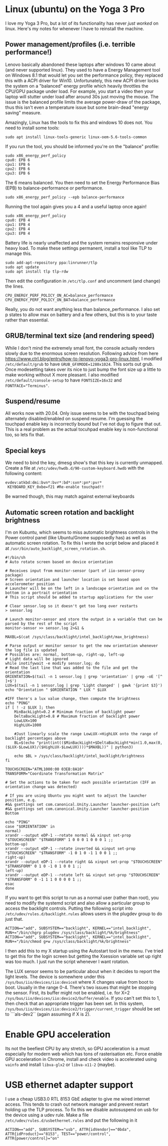 # Linux (ubuntu) on the Yoga  3 Pro

I love my Yoga 3 Pro, but a lot of its functionality has never *just
worked* on linux. Here's my notes for whenever I have to reinstall the
machine.

## Power management/profiles (i.e. terrible performance!)

Lenovo basically abandoned these laptops after windows 10 came about
(and never supported linux). They used to have a Energy Management
tool on Windows 8.1 that would let you set the performance policy,
they replaced this with a ACPI driver for Win10. Unfortunately, this
new ACPI driver locks the system on a "balanced" energy profile which
heavily throttles the CPU/GPU package under load. For example, you
start a video then your laptop will stutter under load after around
30s just moving the mouse. The issue is the balanced profile limits
the average power-draw of the package, thus this isn't even a
temperature issue but some brain-dead "energy saving" measure.

Amazingly, Linux has the tools to fix this and windows 10 does
not. You need to install some tools:
	
	sudo apt install linux-tools-generic linux-oem-5.6-tools-common
	
If you run the tool, you should be informed you're on the "balance"
profile:

	sudo x86_energy_perf_policy 
	cpu0: EPB 6
	cpu1: EPB 6
	cpu2: EPB 6
	cpu3: EPB 6

The 6 means balanced. You then need to set the Energy Performance Bias
(EPB) to balance-performance or performance.

	sudo x86_energy_perf_policy --epb balance-performance
	
Running the tool again gives you a 4 and a useful laptop once again!

	sudo x86_energy_perf_policy 
	cpu0: EPB 4
	cpu1: EPB 4
	cpu2: EPB 4
	cpu3: EPB 4

Battery life is nearly unaffected and the system remains responsive
under heavy load. To make these settings permanent, install a tool
like TLP to manage this.

	sudo add-apt-repository ppa:linrunner/tlp
	sudo apt update
	sudo apt install tlp tlp-rdw

Then edit the configuration in ```/etc/tlp.conf``` and uncomment (and
change) the lines.
	
	CPU_ENERGY_PERF_POLICY_ON_AC=balance_performance
	CPU_ENERGY_PERF_POLICY_ON_BAT=balance_performance

Really, you do not want anything less than balance_performance. I also
set p states to allow max on battery and a few others, but this is to
your taste rather than essential.

## GRUB/terminal text size (and rendering speed)

While I don't mind the extremely small font, the console actually
renders slowly due to the enormous screen resolution. Following advice
from here
https://www.ctrl.blog/entry/how-to-lenovo-yoga3-pro-linux.html, I
modified ```/etc/default/grub``` to have
```GRUB_GFXMODE=1280x1024```. This sorts out grub. Once modesetting
takes over its nice to just bump the font size up a little to make
working without X more pleasant. I also modified
```/etc/default/console-setup``` to have ```FONTSIZE=16x32``` and
```FONTFACE="Terminus"```.


## Suspend/resume

All works now with 20.04. Only issue seems to be with the touchpad
being alternately disabled/enabled on suspend resume. I'm guessing the
touchpad enable key is incorrectly bound but I've not dug to figure
that out. This is a real problem as the actual tocuhpad enable key is
non-functional too, so lets fix that.

## Special keys 

We need to bind the key, dmesg show's that this key is currently
unmapped. Create a file at
```/etc/udev/hwdb.d/90-custom-keyboard.hwdb``` with the following content:

    evdev:atkbd:dmi:bvn*:bvr*:bd*:svn*:pn*:pvr*
     KEYBOARD_KEY_0xbe=f21 #Re-enable touchpad!!

Be warned though, this may match against external keyboards

## Automatic screen rotation and backlight brightness

I'm on Kubuntu, which seems to miss automatic brightness controls in
the Power control panel (like Ubuntu/Gnome supposedly has) as well as
automatic screen rotation. To fix this I wrote the script below and
placed it at ```/usr/bin/auto_backlight_screen_rotation.sh```.

    #!/bin/sh
    # Auto rotate screen based on device orientation
    
    # Receives input from monitor-sensor (part of iio-sensor-proxy package)
    # Screen orientation and launcher location is set based upon accelerometer position
    # Launcher will be on the left in a landscape orientation and on the bottom in a portrait orientation
    # This script should be added to startup applications for the user
    
    # Clear sensor.log so it doesn't get too long over restarts
    > sensor.log
    
    # Launch monitor-sensor and store the output in a variable that can be parsed by the rest of the script
    monitor-sensor >> sensor.log 2>&1 &
    
    MAXBL=$(cat /sys/class/backlight/intel_backlight/max_brightness)
    
    # Parse output or monitor sensor to get the new orientation whenever the log file is updated
    # Possibles are: normal, bottom-up, right-up, left-up
    # Light data will be ignored
    while inotifywait -e modify sensor.log; do
    # Read the last line that was added to the file and get the orientation
    ORIENTATION=$(tail -n 1 sensor.log | grep 'orientation' | grep -oE '[^ ]+$')
    LUX=$(tail -n 1 sensor.log | grep 'Light changed' | gawk '{print $3}')
    echo "Orientation " $ORIENTATION " LUX " $LUX
    
    #IFF there's a lux value change, then compute the brightness
    echo "PONG"
    if [ ! -z $LUX ]; then
        MinBackLight=0.2 # Minimum fraction of backlight power
        DeltaBackLight=0.8 # Maximum fraction of backlight power
        LowLUX=100
        HighLUX=1000
    
        #Just linearly scale the range LowLUX->HighLUX onto the range of backlight percentages above
        BL=$(echo "print(int(($MinBackLight+$DeltaBackLight*min(1.0,max(0,($LUX-$LowLUX)/($HighLUX-$LowLUX))))*$MAXBL))" | python3)
        
        echo $BL > /sys/class/backlight/intel_backlight/brightness
    fi
    
    TOUCHSCREEN="ATML1000:00 03EB:8A10"
    TRANSFORM="Coordinate Transformation Matrix"
    
    # Set the actions to be taken for each possible orientation (IFF an orientation change was detected)
    
    # If you are using Ubuntu you might want to adjust the launcher position, e.g.
    #&& gsettings set com.canonical.Unity.Launcher launcher-position Left
    #&& gsettings set com.canonical.Unity.Launcher launcher-position Bottom
    
    echo "PING"
    case "$ORIENTATION" in
    normal)
    xrandr --output eDP-1 --rotate normal && xinput set-prop "$TOUCHSCREEN" "$TRANSFORM" 1 0 0 0 1 0 0 0 1 ;;
    bottom-up)
    xrandr --output eDP-1 --rotate inverted && xinput set-prop "$TOUCHSCREEN" "$TRANSFORM" -1 0 1 0 -1 1 0 0 1 ;;
    right-up)
    xrandr --output eDP-1 --rotate right && xinput set-prop "$TOUCHSCREEN" "$TRANSFORM" 0 1 0 -1 0 1 0 0 1 ;;
    left-up)
    xrandr --output eDP-1 --rotate left && xinput set-prop "$TOUCHSCREEN" "$TRANSFORM" 0 -1 1 1 0 0 0 0 1 ;;
    esac
    done

If you want to get this script to run as a normal user (rather than
root), you need to modify the systemd script and also allow a
particular group to access the backlight controls. Putting the
following script into ```/etc/udev/rules.d/backlight.rules``` allows
users in the plugdev group to do just that.

    ACTION=="add", SUBSYSTEM=="backlight", KERNEL=="intel_backlight", RUN+="/bin/chgrp plugdev /sys/class/backlight/%k/brightness"
	ACTION=="add", SUBSYSTEM=="backlight", KERNEL=="intel_backlight", RUN+="/bin/chmod g+w /sys/class/backlight/%k/brightness"

I then add this to my X startup using the Autostart tool in the
menu. I've tried to get this for the login screen but getting the
Xsession variable set up right was too much. I just run the script
whenever I want rotation.

The LUX sensor seems to be particular about when it decides to report
the light levels. The device is somewhere under this
```/sys/bus/iio/devices/iio:deviceX``` where X changes value from boot
to boot. Usually in the range 0-4. There's two issues that might be
stopping the sensor. First, its buffer might not be enabled, i.e. for X=2
```/sys/bus/iio/devices/iio:device2/buffer/enable```. If you can't set
this to 1, then check that an appropriate trigger has been set. In
this system,
```/sys/bus/iio/devices/iio:device2/trigger/current_trigger``` should
be set to ```als-dev2`` (again assuming if X is 2).

# Enable GPU acceleration

Its not the beefiest CPU by any stretch, so GPU acceleration is a must
especially for modern web which has tons of rasterisation etc. Force
enable GPU acceleration in Chrome, install and check video is
accelerated using ```vainfo``` and install ```libva-glx2``` or
```libva-x11-2``` (maybe).


# USB ethernet adapter support

I use a cheap USB3.0 RTL 8153 GbE adapter to give me wired internet
access. This tends to crash out network manager and prevent restart
holding up the TLP process. To fix this we disable autosuspend on usb
for the device using a udev rule. Make a file
```/etc/udev/rules.d/usbethernet.rules``` and put the following in it

	ACTION=="add", SUBSYSTEM=="usb", ATTR{idVendor}=="0bda", ATTR{idProduct}=="8153", TEST=="power/control", ATTR{power/control}="on"
